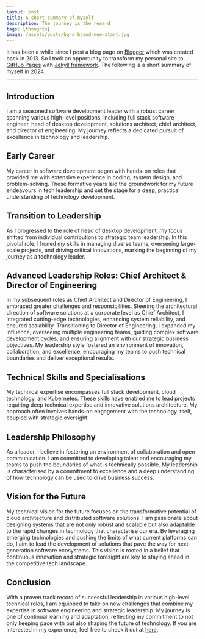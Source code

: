 ```yaml
---
layout: post
title: A short summary of myself
description: The journey is the reward
tags: [thoughts]
image: /assets/posts/bg-a-brand-new-start.jpg
---
```


It has been a while since I post a blog page on [Blogger](https://elvishsu66.blogspot.com) which was created back in 2013. So I took an opportunity to transform my personal site to [GitHub Pages](https://pages.github.com/) with [Jekyll framework](https://jekyllrb.com/). The following is a short summary of myself in 2024.

---

## Introduction

I am a seasoned software development leader with a robust career spanning various high-level positions, including full stack software engineer, head of desktop development, solutions architect, chief architect, and director of engineering. My journey reflects a dedicated pursuit of excellence in technology and leadership.

## Early Career

My career in software development began with hands-on roles that provided me with extensive experience in coding, system design, and problem-solving. These formative years laid the groundwork for my future endeavours in tech leadership and set the stage for a deep, practical understanding of technology development.

## Transition to Leadership

As I progressed to the role of head of desktop development, my focus shifted from individual contributions to strategic team leadership. In this pivotal role, I honed my skills in managing diverse teams, overseeing large-scale projects, and driving critical innovations, marking the beginning of my journey as a technology leader.

## Advanced Leadership Roles: Chief Architect & Director of Engineering

In my subsequent roles as Chief Architect and Director of Engineering, I embraced greater challenges and responsibilities. Steering the architectural direction of software solutions at a corporate level as Chief Architect, I integrated cutting-edge technologies, enhancing system reliability, and ensured scalability. Transitioning to Director of Engineering, I expanded my influence, overseeing multiple engineering teams, guiding complex software development cycles, and ensuring alignment with our strategic business objectives. My leadership style fostered an environment of innovation, collaboration, and excellence, encouraging my teams to push technical boundaries and deliver exceptional results.

## Technical Skills and Specialisations

My technical expertise encompasses full stack development, cloud technology, and Kubernetes. These skills have enabled me to lead projects requiring deep technical expertise and innovative solutions architecture. My approach often involves hands-on engagement with the technology itself, coupled with strategic oversight.

## Leadership Philosophy

As a leader, I believe in fostering an environment of collaboration and open communication. I am committed to developing talent and encouraging my teams to push the boundaries of what is technically possible. My leadership is characterised by a commitment to excellence and a deep understanding of how technology can be used to drive business success.

## Vision for the Future

My technical vision for the future focuses on the transformative potential of cloud architecture and distributed software solutions. I am passionate about designing systems that are not only robust and scalable but also adaptable to the rapid changes in technology that characterise our era. By leveraging emerging technologies and pushing the limits of what current platforms can do, I aim to lead the development of solutions that pave the way for next-generation software ecosystems. This vision is rooted in a belief that continuous innovation and strategic foresight are key to staying ahead in the competitive tech landscape.

## Conclusion

With a proven track record of successful leadership in various high-level technical roles, I am equipped to take on new challenges that combine my expertise in software engineering and strategic leadership. My journey is one of continual learning and adaptation, reflecting my commitment to not only keeping pace with but also shaping the future of technology. If you are interested in my experience, feel free to check it out at [here](/about).
